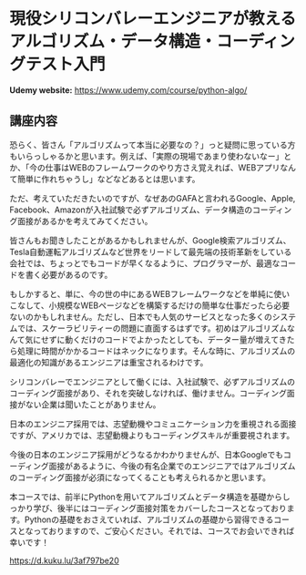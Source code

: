 # 現役シリコンバレーエンジニアが教えるアルゴリズム・データ構造・コーディングテスト入門
**Udemy website:**
https://www.udemy.com/course/python-algo/


## 講座内容
恐らく、皆さん「アルゴリズムって本当に必要なの？」っと疑問に思っている方もいらっしゃるかと思います。例えば、「実際の現場であまり使わないなー」とか、「今の仕事はWEBのフレームワークのやり方さえ覚えれば、WEBアプリなんて簡単に作れちゃうし」などなどあるとは思います。

ただ、考えていただきたいのですが、なぜあのGAFAと言われるGoogle、Apple, Facebook、Amazonが入社試験で必ずアルゴリズム、データ構造のコーディング面接があるかを考えてみてください。

皆さんもお聞きしたことがあるかもしれませんが、Google検索アルゴリズム、Tesla自動運転アルゴリズムなど世界をリードして最先端の技術革新をしている会社では、ちょっとでもコードが早くなるように、プログラマーが、最適なコードを書く必要があるのです。

もしかすると、単に、今の世の中にあるWEBフレームワークなどを単純に使いこなして、小規模なWEBページなどを構築するだけの簡単な仕事だったら必要ないのかもしれません。ただし、日本でも人気のサービスとなった多くのシステムでは、スケーラビリティーの問題に直面するはずです。初めはアルゴリズムなんて気にせずに動くだけのコードでよかったとしても、データー量が増えてきたら処理に時間がかかるコードはネックになります。そんな時に、アルゴリズムの最適化の知識があるエンジニアは重宝されるわけです。

シリコンバレーでエンジニアとして働くには、入社試験で、必ずアルゴリズムのコーディング面接があり、それを突破しなければ、働けません。コーディング面接がない企業は聞いたことがありません。

日本のエンジニア採用では、志望動機やコミュニケーション力を重視される面接ですが、アメリカでは、志望動機よりもコーディングスキルが重要視されます。

今後の日本のエンジニア採用がどうなるかわかりませんが、日本Googleでもコーディング面接があるように、今後の有名企業でのエンジニアではアルゴリズムのコーディング面接が必須になってくることも考えられるかと思います。

本コースでは、前半にPythonを用いてアルゴリズムとデータ構造を基礎からしっかり学び、後半にはコーディング面接対策をカバーしたコースとなっております。Pythonの基礎をおさえていれば、アルゴリズムの基礎から習得できるコースとなっておりますので、ご安心ください。それでは、コースでお会いできれば幸いです！

https://d.kuku.lu/3af797be20
